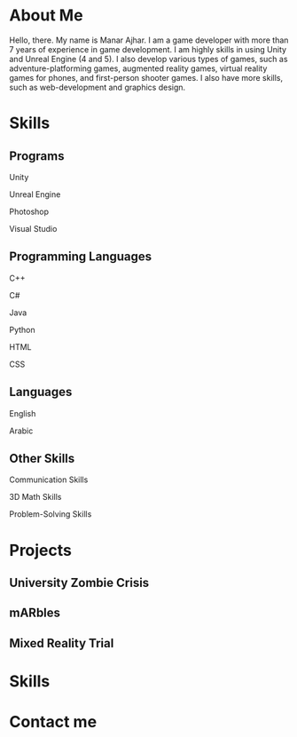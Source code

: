 # About Me
Hello, there. My name is Manar Ajhar. I am a game developer with more than 7 years of experience in game development. I am highly skills in using Unity and Unreal Engine (4 and 5). I also develop various types of games, such as adventure-platforming games, augmented reality games, virtual reality games for phones, and first-person shooter games. I also have more skills, such as web-development and graphics design.

# Skills

## Programs

Unity

Unreal Engine

Photoshop

Visual Studio

## Programming Languages

C++

C#

Java

Python

HTML

CSS

## Languages

English

Arabic

## Other Skills

Communication Skills

3D Math Skills

Problem-Solving Skills

# Projects
## University Zombie Crisis

## mARbles

## Mixed Reality Trial

# Skills

# Contact me
